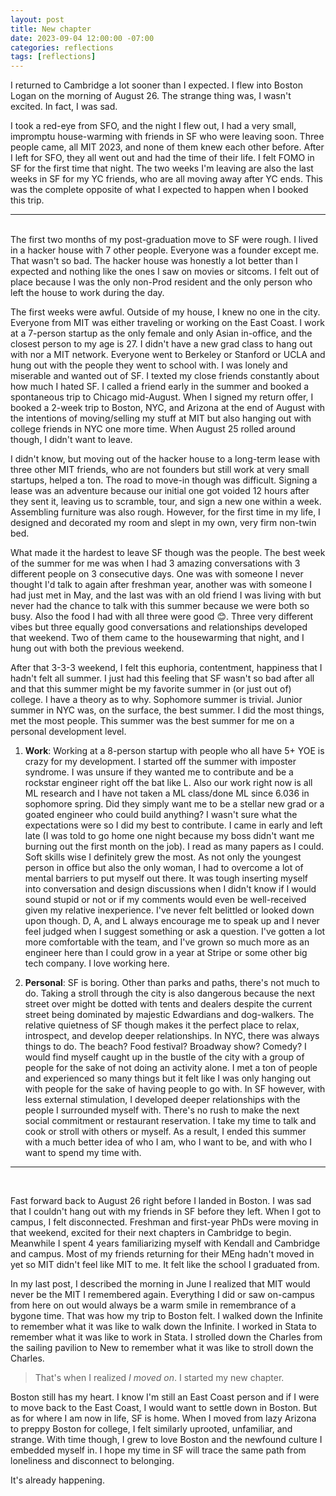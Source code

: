 ```yaml
---
layout: post
title: New chapter
date: 2023-09-04 12:00:00 -07:00
categories: reflections
tags: [reflections]
---
```


I returned to Cambridge a lot sooner than I expected. I flew into Boston Logan on the morning of August 26. The strange thing was, I wasn't excited. In fact, I was sad. 

I took a red-eye from SFO, and the night I flew out, I had a very small, impromptu house-warming with friends in SF who were leaving soon. Three people came, all MIT 2023, and none of them knew each other before. After I left for SFO, they all went out and had the time of their life. I felt FOMO in SF for the first time that night. The two weeks I'm leaving are also the last weeks in SF for my YC friends, who are all moving away after YC ends. This was the complete opposite of what I expected to happen when I booked this trip.

---
<br>
The first two months of my post-graduation move to SF were rough. I lived in a hacker house with 7 other people. Everyone was a founder except me. That wasn't so bad. The hacker house was honestly a lot better than I expected and nothing like the ones I saw on movies or sitcoms. I felt out of place because I was the only non-Prod resident and the only person who left the house to work during the day. 

The first weeks were awful. Outside of my house, I knew no one in the city. Everyone from MIT was either traveling or working on the East Coast. I work at a 7-person startup as the only female and only Asian in-office, and the closest person to my age is 27. I didn't have a new grad class to hang out with nor a MIT network. Everyone went to Berkeley or Stanford or UCLA and hung out with the people they went to school with. I was lonely and miserable and wanted out of SF. I texted my close friends constantly about how much I hated SF. I called a friend early in the summer and booked a spontaneous trip to Chicago mid-August. When I signed my return offer, I booked a 2-week trip to Boston, NYC, and Arizona at the end of August with the intentions of moving/selling my stuff at MIT but also hanging out with college friends in NYC one more time. When August 25 rolled around though, I didn't want to leave.

I didn't know, but moving out of the hacker house to a long-term lease with three other MIT friends, who are not founders but still work at very small startups, helped a ton. The road to move-in though was difficult. Signing a lease was an adventure because our initial one got voided 12 hours after they sent it, leaving us to scramble, tour, and sign a new one within a week. Assembling furniture was also rough. However, for the first time in my life, I designed and decorated my room and slept in my own, very firm non-twin bed.   

What made it the hardest to leave SF though was the people. The best week of the summer for me was when I had 3 amazing conversations with 3 different people on 3 consecutive days. One was with someone I never thought I'd talk to again after freshman year, another was with someone I had just met in May, and the last was with an old friend I was living with but never had the chance to talk with this summer because we were both so busy. Also the food I had with all three were good 😊. Three very different vibes but three equally good conversations and relationships developed that weekend. Two of them came to the housewarming that night, and I hung out with both the previous weekend.

After that 3-3-3 weekend, I felt this euphoria, contentment, happiness that I hadn't felt all summer. I just had this feeling that SF wasn't so bad after all and that this summer might be my favorite summer in (or just out of) college. I have a theory as to why. Sophomore summer is trivial. Junior summer in NYC was, on the surface, the best summer. I did the most things, met the most people. This summer was the best summer for me on a personal development level.

1. **Work**: Working at a 8-person startup with people who all have 5+ YOE is crazy for my development. I started off the summer with imposter syndrome. I was unsure if they wanted me to contribute and be a rockstar engineer right off the bat like L. Also our work right now is all ML research and I have not taken a ML class/done ML since 6.036 in sophomore spring. Did they simply want me to be a stellar new grad or a goated engineer who could build anything? I wasn't sure what the expectations were so I did my best to contribute. I came in early and left late (I was told to go home one night because my boss didn't want me burning out the first month on the job). I read as many papers as I could. Soft skills wise I definitely grew the most. As not only the youngest person in office but also the only woman, I had to overcome a lot of mental barriers to put myself out there. It was tough inserting myself into conversation and design discussions when I didn't know if I would sound stupid or not or if my comments would even be well-received given my relative inexperience. I've never felt belittled or looked down upon though. D, A, and L always encourage me to speak up and I never feel judged when I suggest something or ask a question. I've gotten a lot more comfortable with the team, and I've grown so much more as an engineer here than I could grow in a year at Stripe or some other big tech company. I love working here.

2. **Personal**: SF is boring. Other than parks and paths, there's not much to do. Taking a stroll through the city is also dangerous because the next street over might be dotted with tents and dealers despite the current street being dominated by majestic Edwardians and dog-walkers. The relative quietness of SF though makes it the perfect place to relax, introspect, and develop deeper relationships. In NYC, there was always things to do. The beach? Food festival? Broadway show? Comedy? I would find myself caught up in the bustle of the city with a group of people for the sake of not doing an activity alone. I met a ton of people and experienced so many things but it felt like I was only hanging out with people for the sake of having people to go with. In SF however, with less external stimulation, I developed deeper relationships with the people I surrounded myself with. There's no rush to make the next social commitment or restaurant reservation. I take my time to talk and cook or stroll with others or myself. As a result, I ended this summer with a much better idea of who I am, who I want to be, and with who I want to spend my time with.

---
<br>

Fast forward back to August 26 right before I landed in Boston. I was sad that I couldn't hang out with my friends in SF before they left. When I got to campus, I felt disconnected. Freshman and first-year PhDs were moving in that weekend, excited for their next chapters in Cambridge to begin. Meanwhile I spent 4 years familiarizing myself with Kendall and Cambridge and campus. Most of my friends returning for their MEng hadn't moved in yet so MIT didn't feel like MIT to me. It felt like the school I graduated from. 

In my last post, I described the morning in June I realized that MIT would never be the MIT I remembered again. Everything I did or saw on-campus from here on out would always be a warm smile in remembrance of a bygone time. That was how my trip to Boston felt. I walked down the Infinite to remember what it was like to walk down the Infinite. I worked in Stata to remember what it was like to work in Stata. I strolled down the Charles from the sailing pavilion to New to remember what it was like to stroll down the Charles. 

> That's when I realized *I moved on*. I started my new chapter.

Boston still has my heart. I know I'm still an East Coast person and if I were to move back to the East Coast, I would want to settle down in Boston. But as for where I am now in life, SF is home. When I moved from lazy Arizona to preppy Boston for college, I felt similarly uprooted, unfamiliar, and strange. With time though, I grew to love Boston and the newfound culture I embedded myself in. I hope my time in SF will trace the same path from loneliness and disconnect to belonging.

It's already happening.